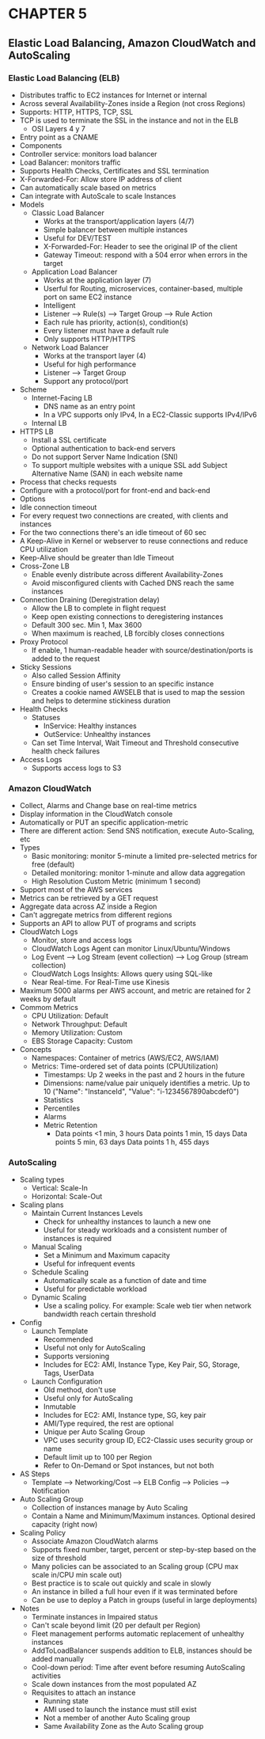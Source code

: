# CHAPTER 5

## Elastic Load Balancing, Amazon CloudWatch and AutoScaling

### Elastic Load Balancing (ELB)

* Distributes traffic to EC2 instances for Internet or internal
* Across several Availability-Zones inside a Region (not cross Regions)
* Supports: HTTP, HTTPS, TCP, SSL
* TCP is used to terminate the SSL in the instance and not in the ELB
  * OSI Layers 4 y 7
* Entry point as a CNAME
* Components
* Controller service: monitors load balancer
* Load Balancer: monitors traffic
* Supports Health Checks, Certificates and SSL termination
* X-Forwarded-For: Allow store IP address of client
* Can automatically scale based on metrics
* Can integrate with AutoScale to scale Instances
* Models
  * Classic Load Balancer
    * Works at the transport/application layers (4/7)
    * Simple balancer between multiple instances
    * Useful for DEV/TEST
    * X-Forwarded-For: Header to see the original IP of the client
    * Gateway Timeout: respond with a 504 error when errors in the target
  * Application Load Balancer
    * Works at the application layer (7)
    * Userful for Routing, microservices, container-based, multiple port on same EC2 instance
    * Intelligent
    * Listener --> Rule(s) --> Target Group --> Rule Action
    * Each rule has priority, action(s), condition(s)
    * Every listener must have a default rule
    * Only supports HTTP/HTTPS
  * Network Load Balancer
    * Works at the transport layer (4)
    * Useful for high performance
    * Listener --> Target Group
    * Support any protocol/port
* Scheme
  * Internet-Facing LB
    * DNS name as an entry point
    * In a VPC supports only IPv4, In a EC2-Classic supports IPv4/IPv6
  * Internal LB
* HTTPS LB
  * Install a SSL certificate
  * Optional authentication to back-end servers
  * Do not support Server Name Indication (SNI)
  * To support multiple websites with a unique SSL add Subject Alternative Name (SAN) in each website name
* Process that checks requests
* Configure with a protocol/port for front-end and back-end
* Options
* Idle connection timeout
* For every request two connections are created, with clients and instances
* For the two connections there's an idle timeout of 60 sec
* A Keep-Alive in Kernel or webserver to reuse connections and reduce CPU utilization
* Keep-Alive should be greater than Idle Timeout
* Cross-Zone LB
  * Enable evenly distribute across different Availability-Zones
  * Avoid misconfigured clients with Cached DNS reach the same instances
* Connection Draining (Deregistration delay)
  * Allow the LB to complete in flight request
  * Keep open existing connections to deregistering instances
  * Default 300 sec. Min 1, Max 3600
  * When maximum is reached, LB forcibly closes connections
* Proxy Protocol
  * If enable, 1 human-readable header with source/destination/ports is added to the request
* Sticky Sessions
  * Also called Session Affinity
  * Ensure binding of user's session to an specific instance
  * Creates a cookie named AWSELB that is used to map the session and helps to determine stickiness duration
* Health Checks
  * Statuses
    * InService: Healthy instances
    * OutService: Unhealthy instances
  * Can set Time Interval, Wait Timeout and Threshold consecutive health check failures
* Access Logs
  * Supports access logs to S3

### Amazon CloudWatch

* Collect, Alarms and Change base on real-time metrics
* Display information in the CloudWatch console
* Automatically or PUT an specific application-metric
* There are different action: Send SNS notification, execute Auto-Scaling, etc
* Types
  * Basic monitoring: monitor 5-minute a limited pre-selected metrics for free (default)
  * Detailed monitoring: monitor 1-minute and allow data aggregation
  * High Resolution Custom Metric (minimum 1 second)
* Support most of the AWS services
* Metrics can be retrieved by a GET request
* Aggregate data across AZ inside a Region
* Can't aggregate metrics from different regions
* Supports an API to allow PUT of programs and scripts
* CloudWatch Logs
  * Monitor, store and access logs
  * CloudWatch Logs Agent can monitor Linux/Ubuntu/Windows
  * Log Event --> Log Stream (event collection) --> Log Group (stream collection)
  * CloudWatch Logs Insights: Allows query using SQL-like
  * Near Real-time. For Real-Time use Kinesis
* Maximum 5000 alarms per AWS account, and metric are retained for 2 weeks by default
* Commom Metrics
  * CPU Utilization: Default
  * Network Throughput: Default
  * Memory Utilization: Custom
  * EBS Storage Capacity: Custom
* Concepts
  * Namespaces: Container of metrics (AWS/EC2, AWS/IAM)
  * Metrics: Time-ordered set of data points (CPUUtilization)
    * Timestamps: Up 2 weeks in the past and 2 hours in the future
    * Dimensions: name/value pair uniquely identifies a metric. Up to 10 ("Name": "InstanceId", "Value": "i-1234567890abcdef0")
    * Statistics
    * Percentiles
    * Alarms
    * Metric Retention
      * Data points <1 min, 3  hours
       Data points   1 min, 15 days
       Data points   5 min, 63 days
       Data points   1 h,  455 days

### AutoScaling

* Scaling types
  * Vertical: Scale-In
  * Horizontal: Scale-Out
* Scaling plans
  * Maintain Current Instances Levels
    * Check for unhealthy instances to launch a new one
    * Useful for steady workloads and a consistent number of instances is required
  * Manual Scaling
    * Set a Minimum and Maximum capacity
    * Useful for infrequent events
  * Schedule Scaling
    * Automatically scale as a function of date and time
    * Useful for predictable workload
  * Dynamic Scaling
    * Use a scaling policy. For example: Scale web tier when network bandwidth reach certain threshold
* Config
  * Launch Template
    * Recommended
    * Useful not only for AutoScaling
    * Supports versioning
    * Includes for EC2: AMI, Instance Type, Key Pair, SG, Storage, Tags, UserData
  * Launch Configuration
    * Old method, don't use
    * Useful only for AutoScaling
    * Inmutable
    * Includes for EC2: AMI, Instance type, SG, key pair
    * AMI/Type required, the rest are optional
    * Unique per Auto Scaling Group
    * VPC uses security group ID, EC2-Classic uses security group or name
    * Default limit up to 100 per Region
    * Refer to On-Demand or Spot instances, but not both
* AS Steps
  * Template --> Networking/Cost --> ELB Config --> Policies --> Notification
* Auto Scaling Group
  * Collection of instances manage by Auto Scaling
  * Contain a Name and Minimum/Maximum instances. Optional desired capacity (right now)
* Scaling Policy
    * Associate Amazon CloudWatch alarms
    * Supports fixed number, target, percent or step-by-step based on the size of threshold
    * Many policies can be associated to an Scaling group (CPU max scale in/CPU min scale out)
  * Best practice is to scale out quickly and scale in slowly
  * An instance in billed a full hour even if it was terminated before
  * Can be use to deploy a Patch in groups (useful in large deployments)
* Notes
  * Terminate instances in Impaired status
  * Can't scale beyond limit (20 per default per Region)
  * Fleet management performs automatic replacement of unhealthy instances
  * AddToLoadBalancer suspends addition to ELB, instances should be added manually
  * Cool-down period: Time after event before resuming AutoScaling activities
  * Scale down instances from the most populated AZ
  * Requisites to attach an instance
    * Running state
    * AMI used to launch the instance must still exist
    * Not a member of another Auto Scaling group
    * Same Availability Zone as the Auto Scaling group

